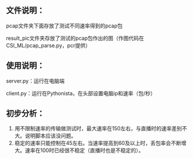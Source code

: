 ## 文件说明：

pcap文件夹下面存放了测试不同速率得到的pcap包

result_pic文件夹存放了测试的pcap包作出的图（作图代码在CSI_ML/pcap_parse.py，pcr提供）



## 使用说明：

server.py：运行在电脑端

client.py：运行在Pythonista，在头部设置电脑ip和速率（包/秒）



## 初步分析：

1. 用不限制速率的传输做测试时，最大速率在150左右，与直播时的速率差别不大。说明脚本应该没问题。
2. 稳定的速率只能控制在45左右。当速率提高到60及以上时，丢包率会不断增大。速率在100时已经很不稳定（直播时也是不稳定的）。